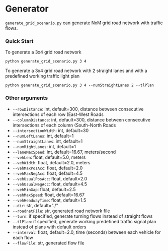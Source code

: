 # Generator

`generate_grid_scenario.py` can generate NxM grid road network with traffic flows. 

### Quick Start

To generate a 3x4 grid road network

```
python generate_grid_scenario.py 3 4 
```

To generate a 3x4 grid road network with 2 straight lanes and with a predefined working traffic light plan

```
python generate_grid_scenario.py 3 4 --numStraightLanes 2 --tlPlan
```

### Other arguments
- `--rowDistance`: int, default=300, distance between consecutive intersections of each row (East-West Roads
- `--columnDistance`: int, default=300, distance between consecutive intersections of each column (South-North Roads
- `--intersectionWidth`: int, default=30
- `--numLeftLanes`: int, default=1
- `--numStraightLanes`: int, default=1
- `--numRightLanes`: int, default=1
- `--laneMaxSpeed`: int, default=16.67, meters/second
- `--vehLen`: float, default=5.0, meters
- `--vehWidth`: float, default=2.0, meters
- `--vehMaxPosAcc`: float, default=2.0
- `--vehMaxNegAcc`: float, default=4.5
- `--vehUsualPosAcc`: float, default=2.0
- `--vehUsualNegAcc`: float, default=4.5
- `--vehMinGap`: float, default=2.5
- `--vehMaxSpeed`: float, default=16.67
- `--vehHeadwayTime`: float, default=1.5
- `--dir`: str, default="./"
- `--roadnetFile`: str, generated road network file
- `--turn`: if specified, generate turning flows instead of straight flows
- `--tlPlan`: if specified, generate working predefined traffic signal plan instead of plans with default orders
- `--interval`: float, default=2.0, time (seconds) between each vehicle for each flow
- `--flowFile`: str, generated flow file
